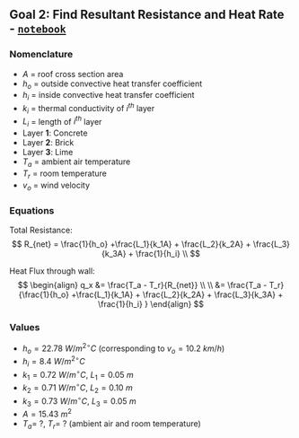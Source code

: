 ## Goal 2: Find Resultant Resistance and Heat Rate - [`notebook`](heat_flux_no_water.ipynb)

### Nomenclature

* $A$ = roof cross section area
* $h_o$ = outside convective heat transfer coefficient
* $h_i$ = inside convective heat transfer coefficient
* $k_i$ = thermal conductivity of $i^{th}$ layer
* $L_i$ = length of $i^{th}$ layer
* Layer **1**: Concrete
* Layer **2**: Brick
* Layer **3**: Lime
* $T_a$ = ambient air temperature
* $T_r$ = room temperature
* $v_o$ = wind velocity

### Equations

Total Resistance:
$$
R_{net} = \frac{1}{h_o} +\frac{L_1}{k_1A} + \frac{L_2}{k_2A} + \frac{L_3}{k_3A} + \frac{1}{h_i} \\
$$

Heat Flux through wall:
$$
\begin{align}
  q_x &= \frac{T_a - T_r}{R_{net}} \\ \\
      &= \frac{T_a - T_r}{\frac{1}{h_o} +\frac{L_1}{k_1A} + \frac{L_2}{k_2A} + \frac{L_3}{k_3A} + \frac{1}{h_i} }
\end{align}
$$

### Values

* $h_o = 22.78\ W/m^{2\circ}C$ (corresponding to $v_o = 10.2\ km/h$)
* $h_i = 8.4\ W/m^{2\circ}C$
* $k_1 = 0.72\ W/m^{\circ}C,\ L_1 = 0.05\ m$
* $k_2 = 0.71\ W/m^{\circ}C,\ L_2 = 0.10\ m$
* $k_3 = 0.73\ W/m^{\circ}C,\ L_3 = 0.05\ m$
* $A = 15.43\ m^2$
* $T_a =\ ?,\ T_r =\ ?$ (ambient air and room temperature)
